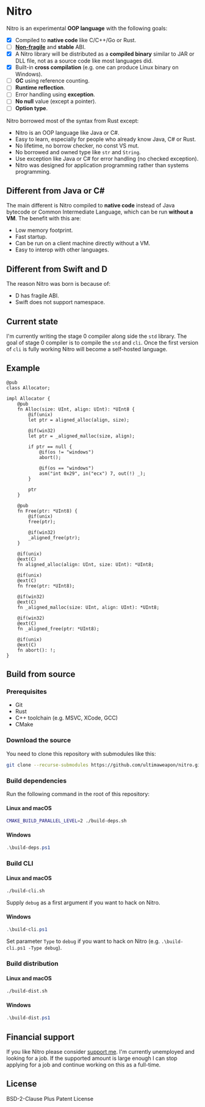 # Nitro

Nitro is an experimental **OOP language** with the following goals:

- [x] Compiled to **native code** like C/C++/Go or Rust.
- [ ] **[Non-fragile](https://en.wikipedia.org/wiki/Fragile_binary_interface_problem)** and
  **stable** ABI.
- [x] A Nitro library will be distributed as a **compiled binary** similar to JAR or DLL file, not
  as a source code like most languages did.
- [x] Built-in **cross compilation** (e.g. one can produce Linux binary on Windows).
- [ ] **GC** using reference counting.
- [ ] **Runtime reflection**.
- [ ] Error handling using **exception**.
- [ ] **No null** value (except a pointer).
- [ ] **Option type**.

Nitro borrowed most of the syntax from Rust except:

- Nitro is an OOP language like Java or C#.
- Easy to learn, especially for people who already know Java, C# or Rust.
- No lifetime, no borrow checker, no const VS mut.
- No borrowed and owned type like `str` and `String`.
- Use exception like Java or C# for error handling (no checked exception).
- Nitro was designed for application programming rather than systems programming.

## Different from Java or C#

The main different is Nitro compiled to **native code** instead of Java bytecode or Common
Intermediate Language, which can be run **without a VM**. The benefit with this are:

- Low memory footprint.
- Fast startup.
- Can be run on a client machine directly without a VM.
- Easy to interop with other languages.

## Different from Swift and D

The reason Nitro was born is because of:

- D has fragile ABI.
- Swift does not support namespace.

## Current state

I'm currently writing the stage 0 compiler along side the `std` library. The goal of stage 0
compiler is to compile the `std` and `cli`. Once the first version of `cli` is fully working Nitro
will become a self-hosted language.

## Example

```
@pub
class Allocator;

impl Allocator {
    @pub
    fn Alloc(size: UInt, align: UInt): *UInt8 {
        @if(unix)
        let ptr = aligned_alloc(align, size);

        @if(win32)
        let ptr = _aligned_malloc(size, align);

        if ptr == null {
            @if(os != "windows")
            abort();

            @if(os == "windows")
            asm("int 0x29", in("ecx") 7, out(!) _);
        }

        ptr
    }

    @pub
    fn Free(ptr: *UInt8) {
        @if(unix)
        free(ptr);

        @if(win32)
        _aligned_free(ptr);
    }

    @if(unix)
    @ext(C)
    fn aligned_alloc(align: UInt, size: UInt): *UInt8;

    @if(unix)
    @ext(C)
    fn free(ptr: *UInt8);

    @if(win32)
    @ext(C)
    fn _aligned_malloc(size: UInt, align: UInt): *UInt8;

    @if(win32)
    @ext(C)
    fn _aligned_free(ptr: *UInt8);

    @if(unix)
    @ext(C)
    fn abort(): !;
}
```

## Build from source

### Prerequisites

- Git
- Rust
- C++ toolchain (e.g. MSVC, XCode, GCC)
- CMake

### Download the source

You need to clone this repository with submodules like this:

```sh
git clone --recurse-submodules https://github.com/ultimaweapon/nitro.git
```

### Build dependencies

Run the following command in the root of this repository:

#### Linux and macOS

```sh
CMAKE_BUILD_PARALLEL_LEVEL=2 ./build-deps.sh
```

#### Windows

```powershell
.\build-deps.ps1
```

### Build CLI

#### Linux and macOS

```sh
./build-cli.sh
```

Supply `debug` as a first argument if you want to hack on Nitro.

#### Windows

```powershell
.\build-cli.ps1
```

Set parameter `Type` to `debug` if you want to hack on Nitro (e.g. `.\build-cli.ps1 -Type debug`).

### Build distribution

#### Linux and macOS

```sh
./build-dist.sh
```

#### Windows

```powershell
.\build-dist.ps1
```

## Financial support

If you like Nitro please consider [support me](https://github.com/sponsors/ultimaweapon). I'm
currently unemployed and looking for a job. If the supported amount is large enough I can stop
applying for a job and continue working on this as a full-time.

## License

BSD-2-Clause Plus Patent License

